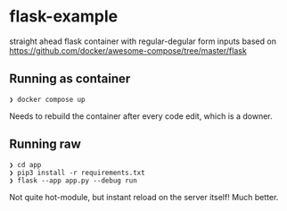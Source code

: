 # flask-example

straight ahead flask container with regular-degular form inputs based on https://github.com/docker/awesome-compose/tree/master/flask

## Running as container

```
❯ docker compose up
```


Needs to rebuild the container after every code edit, which is a downer.

## Running raw

```
❯ cd app
❯ pip3 install -r requirements.txt
❯ flask --app app.py --debug run
```

Not quite hot-module, but instant reload on the server itself! Much better.